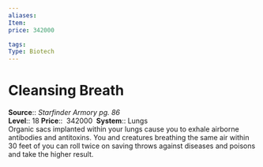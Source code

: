 ```yaml
---
aliases: 
Item:
price: 342000

tags: 
Type: Biotech
---
```


# Cleansing Breath

**Source**:: _Starfinder Armory pg. 86_  
**Level**:: 18
**Price**::  342000 
**System**:: Lungs  
Organic sacs implanted within your lungs cause you to exhale airborne antibodies and antitoxins. You and creatures breathing the same air within 30 feet of you can roll twice on saving throws against diseases and poisons and take the higher result.
